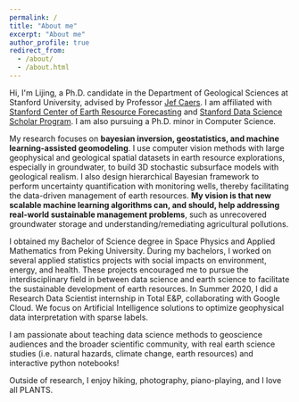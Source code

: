 ```yaml
---
permalink: /
title: "About me"
excerpt: "About me"
author_profile: true
redirect_from: 
  - /about/
  - /about.html
---
```


Hi, I'm Lijing, a Ph.D. candidate in the Department of Geological Sciences at Stanford University, advised by Professor [Jef Caers](https://profiles.stanford.edu/jef-caers?tab=bio). I am affiliated with [Stanford Center of Earth Resource Forecasting](https://scerf.stanford.edu/) and [Stanford Data Science Scholar Program](https://datascience.stanford.edu/programs/stanford-data-science-scholars-program). I am also pursuing a Ph.D. minor in Computer Science. 

My research focuses on **bayesian inversion, geostatistics, and machine learning-assisted geomodeling**. I use computer vision methods with large geophysical and geological spatial datasets in earth resource explorations, especially in groundwater, to build 3D stochastic subsurface models with geological realism. I also design hierarchical Bayesian framework to perform uncertainty quantification with monitoring wells, thereby facilitating the data-driven management of earth resources. **My vision is that new scalable machine learning algorithms can, and should, help addressing real-world sustainable management problems**, such as unrecovered groundwater storage and understanding/remediating agricultural pollutions. 

I obtained my Bachelor of Science degree in Space Physics and Applied Mathematics from Peking University. During my bachelors, I worked on several applied statistics projects with social impacts on environment, energy, and health. These projects encouraged me to pursue the interdisciplinary field in between data science and earth science to facilitate the sustainable development of earth resources. In Summer 2020, I did a Research Data Scientist internship in Total E&P, collaborating with Google Cloud. We focus on Artificial Intelligence solutions to optimize geophysical data interpretation with sparse labels. 

I am passionate about teaching data science methods to geoscience audiences and the broader scientific community, with real earth science studies (i.e. natural hazards, climate change, earth resources) and interactive python notebooks! 

Outside of research, I enjoy hiking, photography, piano-playing, and I love all PLANTS. 